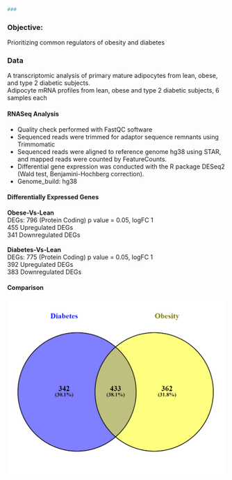 ```python
### 
```

### Objective:

Prioritizing common regulators of obesity and diabetes

### Data
A transcriptomic analysis of primary mature adipocytes from lean, obese, and type 2 diabetic subjects. <br>
Adipocyte mRNA profiles from lean, obese and type 2 diabetic subjects, 6 samples each

#### RNASeq Analysis
- Quality check performed with FastQC software
- Sequenced reads were trimmed for adaptor sequence remnants using Trimmomatic
- Sequenced reads were aligned to reference genome hg38 using STAR, and mapped reads were counted by FeatureCounts.
- Differential gene expression was conducted with the R package DESeq2 (Wald test, Benjamini-Hochberg correction).
- Genome_build: hg38



#### Differentially Expressed Genes
**Obese-Vs-Lean** <br>
DEGs:  796 (Protein Coding) p value = 0.05, logFC 1<br>
455 Upregulated DEGs<br>
341 Downregulated DEGs<br><br>
**Diabetes-Vs-Lean**<br>
DEGs:  775 (Protein Coding) p value = 0.05, logFC 1<br>
392 Upregulated DEGs<br>
383 Downregulated DEGs<br>


#### Comparison
<img src='diabetes_obesity.png'>


```python


```


```python

```


```python

```
